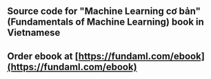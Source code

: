 ## Source code for "Machine Learning cơ bản" (Fundamentals of Machine Learning) book in Vietnamese 

## Order ebook at [https://fundaml.com/ebook](https://fundaml.com/ebook)
